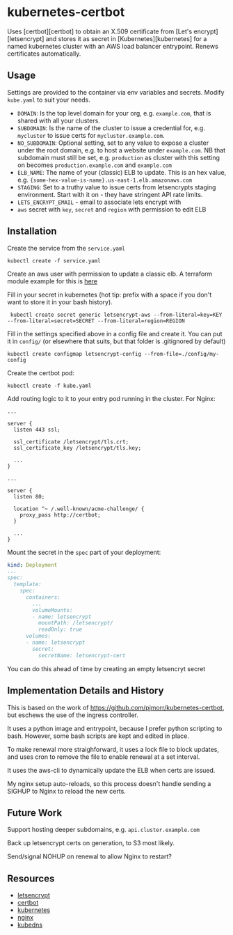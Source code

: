 # kubernetes-certbot

Uses [certbot][certbot] to obtain an X.509 certificate from [Let's encrypt][letsencrypt] and stores it as secret in
[Kubernetes][kubernetes] for a named kubernetes cluster with an AWS load balancer entrypoint. Renews certificates
automatically.

## Usage

Settings are provided to the container via env variables and secrets. Modify `kube.yaml` to suit your needs.

- `DOMAIN`: Is the top level domain for your org, e.g. `example.com`, that is shared with all your clusters.
- `SUBDOMAIN`: Is the name of the cluster to issue a credential for, e.g. `mycluster` to issue certs for `mycluster.example.com`.
- `NO_SUBDOMAIN`: Optional setting, set to any value to expose a cluster under the root domain, e.g. to host a website under `example.com`.
  NB that subdomain must still be set, e.g. `production` as cluster with this setting on becomes `production.example.com` and `example.com`
- `ELB_NAME`: The name of your (classic) ELB to update. This is an hex value, e.g. `{some-hex-value-is-name}.us-east-1.elb.amazonaws.com`
- `STAGING`: Set to a truthy value to issue certs from letsencrypts staging environment. Start with it on - they have stringent API rate limits.
- `LETS_ENCRYPT_EMAIL` - email to associate lets encrypt with
- `aws` secret with `key`, `secret` and `region` with permission to edit ELB


## Installation

Create the service from the `service.yaml`
```
kubectl create -f service.yaml
```

Create an aws user with permission to update a classic elb. A terraform module example for this is [here](examples/letsencrypt.tf)

Fill in your secret in kubernetes (hot tip: prefix with a space if you don't want to store it in your bash history).

```
 kubectl create secret generic letsencrypt-aws --from-literal=key=KEY --from-literal=secret=SECRET --from-literal=region=REGION
```

Fill in the settings specified above in a config file and create it.
You can put it in `config/` (or elsewhere that suits, but that folder is .gitignored by default)
```
kubectl create configmap letsencrypt-config --from-file=./config/my-config
```


Create the certbot pod:

```
kubectl create -f kube.yaml
```

Add routing logic to it to your entry pod running in the cluster. For Nginx:

```
...

server {
  listen 443 ssl;

  ssl_certificate /letsencrypt/tls.crt;
  ssl_certificate_key /letsencrypt/tls.key;

  ...
}

...

server {
  listen 80;

  location ^~ /.well-known/acme-challenge/ {
    proxy_pass http://certbot;
  }

  ...
}
```

Mount the secret in the `spec` part of your deployment:
```yaml
kind: Deployment
...
spec:
  template:
    spec:
      containers:
        ...
        volumeMounts:
        - name: letsencrypt
          mountPath: /letsencrypt/
          readOnly: true
      volumes:
      - name: letsencrypt
        secret:
          secretName: letsencrypt-cert
```

You can do this ahead of time by creating an empty letsencryt secret

## Implementation Details and History

This is based on the work of https://github.com/pjmorr/kubernetes-certbot, but eschews the use
of the ingress controller.

It uses a python image and entrypoint, because I prefer python scripting to bash. However,
some bash scripts are kept and edited in place.

To make renewal more straighforward, it uses a lock file to block updates,
and uses cron to remove the file to enable renewal at a set interval.

It uses the aws-cli to dynamically update the ELB when certs are issued.

My nginx setup auto-reloads, so this process doesn't handle sending a SIGHUP to Nginx
to reload the new certs.

## Future Work

Support hosting deeper subdomains, e.g. `api.cluster.example.com`

Back up letsencrypt certs on generation, to S3 most likely.

Send/signal NOHUP on renewal to allow Nginx to restart?

## Resources

- [letsencrypt](https://letsencrypt.org/)
- [certbot](https://github.com/certbot/certbot)
- [kubernetes](http://kubernetes.io/)
- [nginx](https://nginx.org/)
- [kubedns](https://github.com/kubernetes/kubernetes/tree/master/build/kube-dns)
